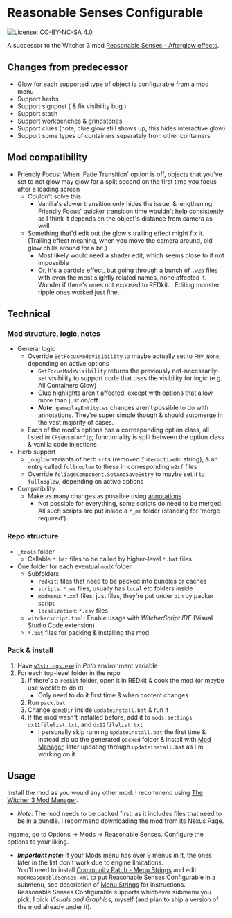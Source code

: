 # Reasonable Senses Configurable

[![License: CC-BY-NC-SA 4.0](https://img.shields.io/badge/License-CC%20BY--NC--SA%204.0-lightgrey.svg)](https://creativecommons.org/licenses/by-nc-sa/4.0/)

A successor to the Witcher 3 mod [Reasonable Senses - Afterglow effects](https://www.nexusmods.com/witcher3/mods/3377).

## Changes from predecessor

- Glow for each supported type of object is configurable from a mod menu
- Support herbs
- Support signpost ( & fix visibility bug )
- Support stash
- Support workbenches & grindstones
- Support clues (note, clue glow still shows up, this hides interactive glow)
- Support some types of containers separately from other containers

## Mod compatibility

- Friendly Focus: When 'Fade Transition' option is off, objects that you've set to not glow may glow for a split second on the first time you focus after a loading screen
  - Couldn't solve this
    - Vanilla's slower transition only hides the issue, & lengthening Friendly Focus' quicker transition time wouldn't help consistently as I think it depends on the object's distance from camera as well
  - Something that'd edit out the glow's trailing effect might fix it. (Trailing effect meaning, when you move the camera around, old glow chills around for a bit.)
    - Most likely would need a shader edit, which seems close to if not impossible
    - Or, it's a particle effect, but going through a bunch of `.w2p` files with even the most slightly related names, none affected it. Wonder if there's ones not exposed to REDkit... Editing monster ripple ones worked just fine.

## Technical

### Mod structure, logic, notes

- General logic
  - Override `SetFocusModeVisibility` to maybe actually set to `FMV_None`, depending on active options
    - `GetFocusModeVisibility` returns the previously not-necessarily-set visibility to support code that uses the visibility for logic (e.g. All Containers Glow)
    - Clue highlights aren't affected, except with options that allow more than just on/off
    - ***Note***: `gameplayEntity.ws` changes aren't possible to do with annotations. They're super simple though & should automerge in the vast majority of cases.
  - Each of the mod's options has a corresponding option class, all listed in `CRsenseConfig`; functionality is split between the option class & vanilla code injections
- Herb support
  - `_noglow` variants of herb `srt`s (removed `InteractiveOn` string), & an entry called `fullnoglow` to these in corresponding `w2sf` files
  - Override `foliageComponent.SetAndSaveEntry` to maybe set it to `fullnoglow`, depending on active options
- Compatibility
  - Make as many changes as possible using [annotations](https://cdprojektred.atlassian.net/wiki/spaces/W3REDkit/pages/36241598/WS+Script+Compilation+Errors+overrides#Annotations)
    - Not possible for everything, some scripts do need to be merged. All such scripts are put inside a `*_mr` folder (standing for 'merge required').

### Repo structure

- `_tools` folder
  - Callable `*.bat` files to be called by higher-level `*.bat` files
- One folder for each eventual `modX` folder
  - Subfolders
    - `redkit`: files that need to be packed into bundles or caches
    - `scripts`: `*.ws` files, usually has `local` etc folders inside 
    - `modmenu`: `*.xml` files, just files, they're put under `bin` by packer script
    - `localization`: `*.csv` files
  - `witcherscript.toml`: Enable usage with *WitcherScript IDE* (Visual Studio Code extension)
  - `*.bat` files for packing & installing the mod

### Pack & install

1. Have [`w3strings.exe`](https://www.nexusmods.com/witcher3/mods/1055) in *Path* environment variable
2. For each top-level folder in the repo
   1. If there's a `redkit` folder, open it in REDkit & cook the mod (or maybe use wcclite to do it)
      - Only need to do it first time & when content changes
   2. Run `pack.bat`
   3. Change `gameDir` inside `updateinstall.bat` & run it
   4. If the mod wasn't installed before, add it to `mods.settings`, `dx11filelist.txt`, and `dx12filelist.txt`
      - I personally skip running `updateinstall.bat` the first time & instead zip up the generated `packed` folder & install with [Mod Manager](https://www.nexusmods.com/witcher3/mods/2678), later updating through `updateinstall.bat` as I'm working on it

## Usage

Install the mod as you would any other mod.
I recommend using [The Witcher 3 Mod Manager](https://www.nexusmods.com/witcher3/mods/2678).
- *Note*: The mod needs to be packed first, as it includes files that need to be in a bundle. I recommend downloading the mod from its Nexus Page.

Ingame, go to Options -> Mods -> Reasonable Senses. Configure the options to your liking.
- ***Important note:*** If your Mods menu has over 9 menus in it, the ones later in the list don't work due to engine limitations.  
  You'll need to install [Community Patch - Menu Strings](https://www.nexusmods.com/witcher3/mods/3650) and edit `modReasonableSenses.xml` to put Reasonable Senses Configurable in a submenu, see description of [Menu Strings](https://www.nexusmods.com/witcher3/mods/3650) for instructions.  
  Reasonable Senses Configurable supports whichever submenu you pick; I pick *Visuals and Graphics*, myself (and plan to ship a version of the mod already under it).